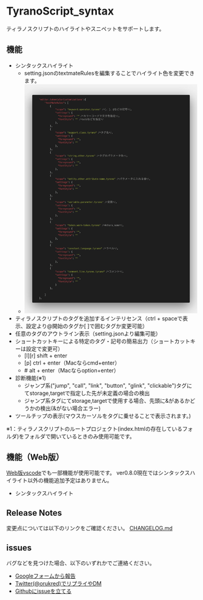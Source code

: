 # TyranoScript_syntax

ティラノスクリプトのハイライトやスニペットをサポートします。

## 機能

* シンタックスハイライト
  * setting.jsonのtextmateRulesを編集することでハイライト色を変更できます。
  * <img src="./readme_img/highlight.png" width=700>
* ティラノスクリプトのタグを追加するインテリセンス（ctrl + spaceで表示、設定より@開始のタグか[ ]で囲むタグか変更可能）
* 任意のタグのアウトライン表示（setting.jsonより編集可能）
* ショートカットキーによる特定のタグ・記号の簡易出力（ショートカットキーは設定で変更可）
  * [l][r] shift + enter
  * [p] ctrl + enter（Macならcmd+enter）
  * \#  alt + enter（Macならoption+enter）
* 診断機能(※1)
  * ジャンプ系("jump", "call", "link", "button", "glink", "clickable")タグにてstorage,targetで指定した先が未定義の場合の検出
  * ジャンプ系タグにてstorage,targetで使用する場合、先頭に&があるかどうかの検出(&がない場合エラー)
* ツールチップの表示(マウスカーソルをタグに乗せることで表示されます。)

※1：ティラノスクリプトのルートプロジェクト(index.htmlの存在しているフォルダ)をフォルダで開いているときのみ使用可能です。

## 機能（Web版）

[Web版vscode](https://vscode.dev/)でも一部機能が使用可能です。
ver0.8.0現在ではシンタックスハイライト以外の機能追加予定はありません。

* シンタックスハイライト

## Release Notes

変更点については以下のリンクをご確認ください。
[CHANGELOG.md](CHANGELOG.md)

## issues

バグなどを見つけた場合、以下のいずれかでご連絡ください。
- [Googleフォームから報告](https://docs.google.com/forms/d/e/1FAIpQLSfnh0HFcxWe3PfNEpLvZ1-_prC5OMZbYhmb-rS8Zk1VaiarBw/viewform)
- [Twitter(@orukred)でリプライやDM](https://twitter.com/OrukRed)
- [Githubにissueを立てる](https://github.com/orukRed/tyranosyntax/issues)
